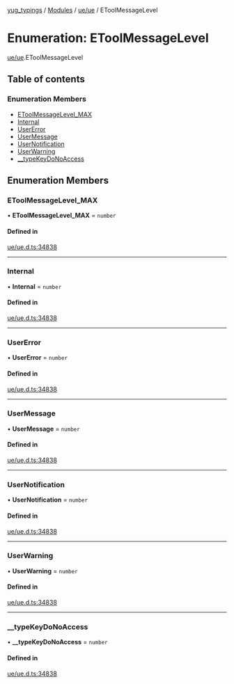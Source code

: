 [yug_typings](../README.md) / [Modules](../modules.md) / [ue/ue](../modules/ue_ue.md) / EToolMessageLevel

# Enumeration: EToolMessageLevel

[ue/ue](../modules/ue_ue.md).EToolMessageLevel

## Table of contents

### Enumeration Members

- [EToolMessageLevel\_MAX](ue_ue.EToolMessageLevel.md#etoolmessagelevel_max)
- [Internal](ue_ue.EToolMessageLevel.md#internal)
- [UserError](ue_ue.EToolMessageLevel.md#usererror)
- [UserMessage](ue_ue.EToolMessageLevel.md#usermessage)
- [UserNotification](ue_ue.EToolMessageLevel.md#usernotification)
- [UserWarning](ue_ue.EToolMessageLevel.md#userwarning)
- [\_\_typeKeyDoNoAccess](ue_ue.EToolMessageLevel.md#__typekeydonoaccess)

## Enumeration Members

### EToolMessageLevel\_MAX

• **EToolMessageLevel\_MAX** = `number`

#### Defined in

[ue/ue.d.ts:34838](https://github.com/YugMetaverse/yug_typings/blob/b7d9b19/ue/ue.d.ts#L34838)

___

### Internal

• **Internal** = `number`

#### Defined in

[ue/ue.d.ts:34838](https://github.com/YugMetaverse/yug_typings/blob/b7d9b19/ue/ue.d.ts#L34838)

___

### UserError

• **UserError** = `number`

#### Defined in

[ue/ue.d.ts:34838](https://github.com/YugMetaverse/yug_typings/blob/b7d9b19/ue/ue.d.ts#L34838)

___

### UserMessage

• **UserMessage** = `number`

#### Defined in

[ue/ue.d.ts:34838](https://github.com/YugMetaverse/yug_typings/blob/b7d9b19/ue/ue.d.ts#L34838)

___

### UserNotification

• **UserNotification** = `number`

#### Defined in

[ue/ue.d.ts:34838](https://github.com/YugMetaverse/yug_typings/blob/b7d9b19/ue/ue.d.ts#L34838)

___

### UserWarning

• **UserWarning** = `number`

#### Defined in

[ue/ue.d.ts:34838](https://github.com/YugMetaverse/yug_typings/blob/b7d9b19/ue/ue.d.ts#L34838)

___

### \_\_typeKeyDoNoAccess

• **\_\_typeKeyDoNoAccess** = `number`

#### Defined in

[ue/ue.d.ts:34838](https://github.com/YugMetaverse/yug_typings/blob/b7d9b19/ue/ue.d.ts#L34838)
